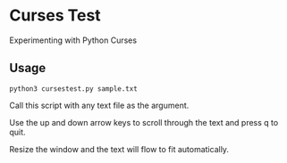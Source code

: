 # Curses Test

Experimenting with Python Curses

## Usage

`python3 cursestest.py sample.txt`

Call this script with any text file as the argument.

Use the up and down arrow keys to scroll through the text and press q to quit.

Resize the window and the text will flow to fit automatically.
